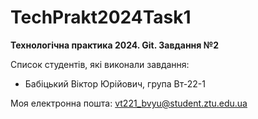 # TechPrakt2024Task1
**Технологічна практика 2024. Git. Завдання №2**

Список студентів, які виконали завдання:
* Бабіцький Віктор Юрійович, група Вт-22-1

Моя електронна пошта: vt221_bvyu@student.ztu.edu.ua